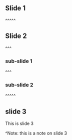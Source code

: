 ## Slide 1

^^^^^

## Slide 2

^^^

### sub-slide 1

^^^

### sub-slide 2

^^^^^

## slide 3

This is slide 3

^Note: this is a note on slide 3
